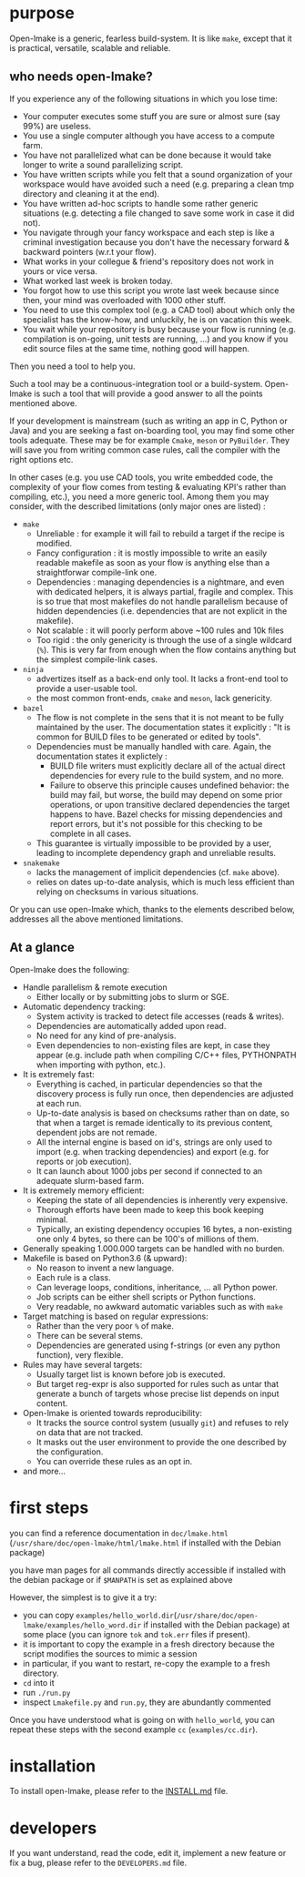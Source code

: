 # purpose

Open-lmake is a generic, fearless build-system.
It is like `make`, except that it is practical, versatile, scalable and reliable.

## who needs open-lmake?

If you experience any of the following situations in which you lose time:

- Your computer executes some stuff you are sure or almost sure (say 99%) are useless.
- You use a single computer although you have access to a compute farm.
- You have not parallelized what can be done because it would take longer to write a sound parallelizing script.
- You have written scripts while you felt that a sound organization of your workspace would have avoided such a need (e.g. preparing a clean tmp directory and cleaning it at the end).
- You have written ad-hoc scripts to handle some rather generic situations (e.g. detecting a file changed to save some work in case it did not).
- You navigate through your fancy workspace and each step is like a criminal investigation because you don't have the necessary forward & backward pointers (w.r.t your flow).
- What works in your collegue & friend's repository does not work in yours or vice versa.
- What worked last week is broken today.
- You forgot how to use this script you wrote last week because since then, your mind was overloaded with 1000 other stuff.
- You need to use this complex tool (e.g. a CAD tool) about which only the specialist has the know-how, and unluckily, he is on vacation this week.
- You wait while your repository is busy because your flow is running (e.g. compilation is on-going, unit tests are running, ...)
  and you know if you edit source files at the same time, nothing good will happen.

Then you need a tool to help you.

Such a tool may be a continuous-integration tool or a build-system.
Open-lmake is such a tool that will provide a good answer to all the points mentioned above.

If your development is mainstream (such as writing an app in C, Python or Java) and you are seeking a fast on-boarding tool, you may find some other tools adequate.
These may be for example `Cmake`, `meson` or `PyBuilder`. They will save you from writing common case rules, call the compiler with the right options etc.

In other cases (e.g. you use CAD tools, you write embedded code, the complexity of your flow comes from testing & evaluating KPI's rather than compiling, etc.), you need a more generic tool.
Among them you may consider, with the described limitations (only major ones are listed) :

- `make`
	- Unreliable          : for example it will fail to rebuild a target if the recipe is modified.
	- Fancy configuration : it is mostly impossible to write an easily readable makefile as soon as your flow is anything else than a straightforwar compile-link one.
	- Dependencies        : managing dependencies is a nightmare, and even with dedicated helpers, it is always partial, fragile and complex.
	  This is so true that most makefiles do not handle parallelism because of hidden dependencies (i.e. dependencies that are not explicit in the makefile).
	- Not scalable        : it will poorly perform above ~100 rules and 10k files
	- Too rigid           : the only genericity is through the use of a single wildcard (`%`). This is very far from enough when the flow contains anything but the simplest compile-link cases.
- `ninja`
	- advertizes itself as a back-end only tool. It lacks a front-end tool to provide a user-usable tool.
	- the most common front-ends, `cmake` and `meson`, lack genericity.
- `bazel`
	- The flow is not complete in the sens that it is not meant to be fully maintained by the user.
	  The documentation states it explicitly : "It is common for BUILD files to be generated or edited by tools".
	- Dependencies must be manually handled with care. Again, the documentation states it explictely :
		+ BUILD file writers must explicitly declare all of the actual direct dependencies for every rule to the build system, and no more.
		+ Failure to observe this principle causes undefined behavior: the build may fail, but worse, the build may depend on some prior operations,
		  or upon transitive declared dependencies the target happens to have.
		  Bazel checks for missing dependencies and report errors, but it's not possible for this checking to be complete in all cases.
	- This guarantee is virtually impossible to be provided by a user, leading to incomplete dependency graph and unreliable results.
- `snakemake`
	- lacks the management of implicit dependencies (cf. `make` above).
	- relies on dates up-to-date analysis, which is much less efficient than relying on checksums in various situations.

Or you can use open-lmake which, thanks to the elements described below, addresses all the above mentioned limitations.

## At a glance

Open-lmake does the following:

- Handle parallelism & remote execution
	- Either locally or by submitting jobs to slurm or SGE.
- Automatic dependency tracking:
	- System activity is tracked to detect file accesses (reads & writes).
	- Dependencies are automatically added upon read.
	- No need for any kind of pre-analysis.
	- Even dependencies to non-existing files are kept, in case they appear (e.g. include path when compiling C/C++ files, PYTHONPATH when importing with python, etc.).
- It is extremely fast:
	- Everything is cached, in particular dependencies so that the discovery process is fully run once, then dependencies are adjusted at each run.
	- Up-to-date analysis is based on checksums rather than on date, so that when a target is remade identically to its previous content, dependent jobs are not remade.
	- All the internal engine is based on id's, strings are only used to import (e.g. when tracking dependencies) and export (e.g. for reports or job execution).
	- It can launch about 1000 jobs per second if connected to an adequate slurm-based farm.
- It is extremely memory efficient:
	- Keeping the state of all dependencies is inherently very expensive.
	- Thorough efforts have been made to keep this book keeping minimal.
	- Typically, an existing dependency occupies 16 bytes, a non-existing one only 4 bytes, so there can be 100's of millions of them.
- Generally speaking 1.000.000 targets can be handled with no burden.
- Makefile is based on Python3.6 (& upward):
	- No reason to invent a new language.
	- Each rule is a class.
	- Can leverage loops, conditions, inheritance, ... all Python power.
	- Job scripts can be either shell scripts or Python functions.
	- Very readable, no awkward automatic variables such as with `make`
- Target matching is based on regular expressions:
	- Rather than the very poor `%` of make.
	- There can be several stems.
	- Dependencies are generated using f-strings (or even any python function), very flexible.
- Rules may have several targets:
	- Usually target list is known before job is executed.
	- But target reg-expr is also supported for rules such as untar that generate a bunch of targets whose precise list depends on input content.
- Open-lmake is oriented towards reproducibility:
	- It tracks the source control system (usually `git`) and refuses to rely on data that are not tracked.
	- It masks out the user environment to provide the one described by the configuration.
	- You can override these rules as an opt in.
- and more...

# first steps

you can find a reference documentation in `doc/lmake.html` (`/usr/share/doc/open-lmake/html/lmake.html` if installed with the Debian package)

you have man pages for all commands directly accessible if installed with the debian package or if `$MANPATH` is set as explained above

However, the simplest is to give it a try:

- you can copy `examples/hello_world.dir`(`/usr/share/doc/open-lmake/examples/hello_word.dir` if installed with the Debian package) at some place (you can ignore `tok` and `tok.err` files if present).
- it is important to copy the example in a fresh directory because the script modifies the sources to mimic a session
- in particular, if you want to restart, re-copy the example to a fresh directory.
- `cd` into it
- run `./run.py`
- inspect `Lmakefile.py` and `run.py`, they are abundantly commented

Once you have understood what is going on with `hello_world`, you can repeat these steps with the second example `cc` (`examples/cc.dir`).

# installation

To install open-lmake, please refer to the [INSTALL.md](INSTALL.md) file.

# developers

If you want understand, read the code, edit it, implement a new feature or fix a bug, please refer to the `DEVELOPERS.md` file.
